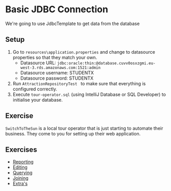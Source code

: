 # Basic JDBC Connection

We're going to use JdbcTemplate to get data from the database

## Setup
1. Go to `resources\application.properties` and change to datasource properties so that they match your own.
    - Datasource URL: `jdbc:oracle:thin:@database.cuvv0osxzgmi.eu-west-3.rds.amazonaws.com:1521:admin`
    - Datasource username: STUDENTX
    - Datasource password: STUDENTX
2. Run `AttractionRepositoryTest ` to make sure that everything is configured correctly.
3. Execute `tour-operator.sql` (using IntelliJ Database or SQL Developer) to initialise your database.

## Exercise
`SwitchToTheSun` is a local tour operator that is just starting to automate their business.
 They come to you for setting up their web application.

## Exercises
* [Reporting](exercises/codelab01.md)
* [Editing](exercises/codelab02.md)
* [Querying](exercises/codelab03.md)
* [Joining](exercises/codelab04.md)
* [Extra's](exercises/codelab05.md)
